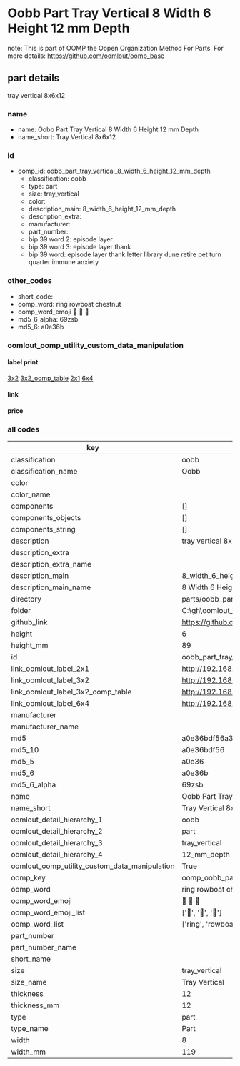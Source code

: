 # Oobb Part Tray Vertical 8 Width 6 Height 12 mm Depth  

note: This is part of OOMP the Oopen Organization Method For Parts. For more details: https://github.com/oomlout/oomp_base

##  part details
  



tray vertical 8x6x12



### name
* name: Oobb Part Tray Vertical 8 Width 6 Height 12 mm Depth
* name_short: Tray Vertical 8x6x12 
### id
* oomp_id: oobb_part_tray_vertical_8_width_6_height_12_mm_depth
  * classification: oobb
  * type: part
  * size: tray_vertical
  * color: 
  * description_main: 8_width_6_height_12_mm_depth
  * description_extra: 
  * manufacturer: 
  * part_number: 
  * bip 39 word 2: episode layer
  * bip 39 word 3: episode layer thank
  * bip 39 word: episode layer thank letter library dune retire pet turn quarter immune anxiety

### other_codes
* short_code: 
* oomp_word: ring rowboat chestnut
* oomp_word_emoji :ring: :rowboat: :chestnut:
* md5_6_alpha: 69zsb
* md5_6: a0e36b






### oomlout_oomp_utility_custom_data_manipulation
#### label print
[3x2](http://192.168.1.245:1112/?label=oomp%2069zsb)
[3x2_oomp_table](http://192.168.1.108:1112/?label=oomp%2069zsb)
[2x1](http://192.168.1.242:1112/?label=oomp%2069zsb)
[6x4](http://192.168.1.55:1112/?label=oomp%2069zsb)    

#### link

                              

#### price







### all codes 
| key | value |  
| --- | --- |  
| classification | oobb |  
| classification_name | Oobb |  
| color |  |  
| color_name |  |  
| components | [] |  
| components_objects | [] |  
| components_string | [] |  
| description | tray vertical 8x6x12 |  
| description_extra |  |  
| description_extra_name |  |  
| description_main | 8_width_6_height_12_mm_depth |  
| description_main_name | 8 Width 6 Height 12 mm Depth |  
| directory | parts/oobb_part_tray_vertical_8_width_6_height_12_mm_depth |  
| folder | C:\gh\oomlout_oobb_version_4_generated_parts\parts\oobb_part_tray_vertical_8_width_6_height_12_mm_depth |  
| github_link | https://github.com/oomlout/oomlout_oomp_part_src/tree/main/parts/oobb_part_tray_vertical_8_width_6_height_12_mm_depth |  
| height | 6 |  
| height_mm | 89 |  
| id | oobb_part_tray_vertical_8_width_6_height_12_mm_depth |  
| link_oomlout_label_2x1 | http://192.168.1.242:1112/?label=oomp%2069zsb |  
| link_oomlout_label_3x2 | http://192.168.1.245:1112/?label=oomp%2069zsb |  
| link_oomlout_label_3x2_oomp_table | http://192.168.1.108:1112/?label=oomp%2069zsb |  
| link_oomlout_label_6x4 | http://192.168.1.55:1112/?label=oomp%2069zsb |  
| manufacturer |  |  
| manufacturer_name |  |  
| md5 | a0e36bdf56a376fd10408809bf9f925f |  
| md5_10 | a0e36bdf56 |  
| md5_5 | a0e36 |  
| md5_6 | a0e36b |  
| md5_6_alpha | 69zsb |  
| name | Oobb Part Tray Vertical 8 Width 6 Height 12 mm Depth |  
| name_short | Tray Vertical 8x6x12  |  
| oomlout_detail_hierarchy_1 | oobb |  
| oomlout_detail_hierarchy_2 | part |  
| oomlout_detail_hierarchy_3 | tray_vertical |  
| oomlout_detail_hierarchy_4 | 12_mm_depth |  
| oomlout_oomp_utility_custom_data_manipulation | True |  
| oomp_key | oomp_oobb_part_tray_vertical_8_width_6_height_12_mm_depth |  
| oomp_word | ring rowboat chestnut |  
| oomp_word_emoji | :ring: :rowboat: :chestnut: |  
| oomp_word_emoji_list | [':ring:', ':rowboat:', ':chestnut:'] |  
| oomp_word_list | ['ring', 'rowboat', 'chestnut'] |  
| part_number |  |  
| part_number_name |  |  
| short_name |  |  
| size | tray_vertical |  
| size_name | Tray Vertical |  
| thickness | 12 |  
| thickness_mm | 12 |  
| type | part |  
| type_name | Part |  
| width | 8 |  
| width_mm | 119 |  
